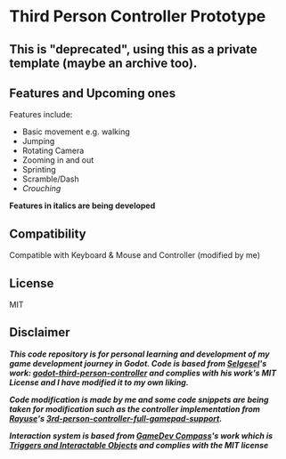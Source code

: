 # Third Person Controller Prototype

## This is "deprecated", using this as a private template (maybe an archive too).

## Features and Upcoming ones
Features include:
- Basic movement e.g. walking 
- Jumping
- Rotating Camera
- Zooming in and out
- Sprinting
- Scramble/Dash
- *Crouching*

**Features in italics are being developed**

## Compatibility
Compatible with Keyboard & Mouse and Controller (modified by me)

## License
MIT

## Disclaimer
***This code repository is for personal learning and development of my game development journey in Godot. Code is based from [Selgesel](https://github.com/selgesel)'s work: [godot-third-person-controller](https://github.com/selgesel/godot-third-person-controller) and complies with his work's MIT License and I have modified it to my own liking.***

***Code modification is made by me and some code snippets are being taken for modification such as the controller implementation from [Rayuse](https://github.com/Rayuse)'s [3rd-person-controller-full-gamepad-support](https://github.com/Rayuse/3rd-person-controller-full-gamepad-support).***

***Interaction system is based from [GameDev Compass](https://www.youtube.com/@GameDevCompass)'s work which is [Triggers and Interactable Objects](https://github.com/Reun-Media/gamedev-compass/tree/master/TriggersInteraction) and complies with the MIT license***
